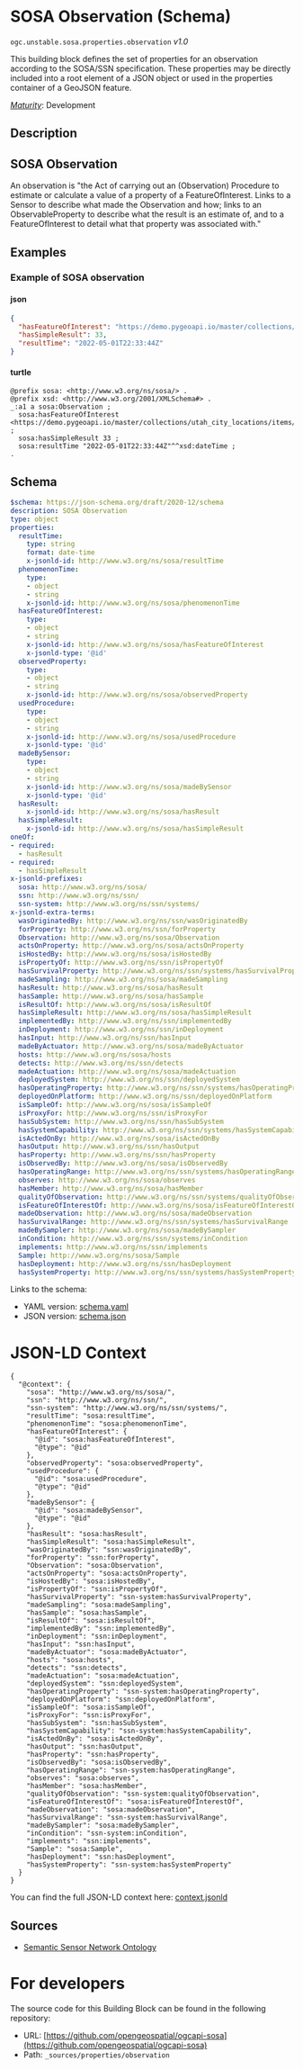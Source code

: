 
# SOSA Observation (Schema)

`ogc.unstable.sosa.properties.observation` *v1.0*

This building block defines the set of properties for an observation according to the SOSA/SSN specification. These properties may be directly included into a root element of a JSON object or used in the properties container of a GeoJSON feature.

[*Maturity*](https://github.com/cportele/ogcapi-building-blocks#building-block-maturity): Development

## Description

## SOSA Observation

An observation is "the Act of carrying out an (Observation) Procedure to estimate or calculate a value 
of a property of a FeatureOfInterest. Links to a Sensor to describe what made the Observation and how;
links to an ObservableProperty to describe what the result is an estimate of, and to a FeatureOfInterest
to detail what that property was associated with."
## Examples

### Example of SOSA observation
#### json
```json
{ 
  "hasFeatureOfInterest": "https://demo.pygeoapi.io/master/collections/utah_city_locations/items/Salem",
  "hasSimpleResult": 33,
  "resultTime": "2022-05-01T22:33:44Z"
}
```

#### turtle
```turtle
@prefix sosa: <http://www.w3.org/ns/sosa/> .
@prefix xsd: <http://www.w3.org/2001/XMLSchema#> .
_:a1 a sosa:Observation ;
  sosa:hasFeatureOfInterest <https://demo.pygeoapi.io/master/collections/utah_city_locations/items/Salem> ;
  sosa:hasSimpleResult 33 ;
  sosa:resultTime "2022-05-01T22:33:44Z"^^xsd:dateTime ;
.
```

## Schema

```yaml
$schema: https://json-schema.org/draft/2020-12/schema
description: SOSA Observation
type: object
properties:
  resultTime:
    type: string
    format: date-time
    x-jsonld-id: http://www.w3.org/ns/sosa/resultTime
  phenomenonTime:
    type:
    - object
    - string
    x-jsonld-id: http://www.w3.org/ns/sosa/phenomenonTime
  hasFeatureOfInterest:
    type:
    - object
    - string
    x-jsonld-id: http://www.w3.org/ns/sosa/hasFeatureOfInterest
    x-jsonld-type: '@id'
  observedProperty:
    type:
    - object
    - string
    x-jsonld-id: http://www.w3.org/ns/sosa/observedProperty
  usedProcedure:
    type:
    - object
    - string
    x-jsonld-id: http://www.w3.org/ns/sosa/usedProcedure
    x-jsonld-type: '@id'
  madeBySensor:
    type:
    - object
    - string
    x-jsonld-id: http://www.w3.org/ns/sosa/madeBySensor
    x-jsonld-type: '@id'
  hasResult:
    x-jsonld-id: http://www.w3.org/ns/sosa/hasResult
  hasSimpleResult:
    x-jsonld-id: http://www.w3.org/ns/sosa/hasSimpleResult
oneOf:
- required:
  - hasResult
- required:
  - hasSimpleResult
x-jsonld-prefixes:
  sosa: http://www.w3.org/ns/sosa/
  ssn: http://www.w3.org/ns/ssn/
  ssn-system: http://www.w3.org/ns/ssn/systems/
x-jsonld-extra-terms:
  wasOriginatedBy: http://www.w3.org/ns/ssn/wasOriginatedBy
  forProperty: http://www.w3.org/ns/ssn/forProperty
  Observation: http://www.w3.org/ns/sosa/Observation
  actsOnProperty: http://www.w3.org/ns/sosa/actsOnProperty
  isHostedBy: http://www.w3.org/ns/sosa/isHostedBy
  isPropertyOf: http://www.w3.org/ns/ssn/isPropertyOf
  hasSurvivalProperty: http://www.w3.org/ns/ssn/systems/hasSurvivalProperty
  madeSampling: http://www.w3.org/ns/sosa/madeSampling
  hasResult: http://www.w3.org/ns/sosa/hasResult
  hasSample: http://www.w3.org/ns/sosa/hasSample
  isResultOf: http://www.w3.org/ns/sosa/isResultOf
  hasSimpleResult: http://www.w3.org/ns/sosa/hasSimpleResult
  implementedBy: http://www.w3.org/ns/ssn/implementedBy
  inDeployment: http://www.w3.org/ns/ssn/inDeployment
  hasInput: http://www.w3.org/ns/ssn/hasInput
  madeByActuator: http://www.w3.org/ns/sosa/madeByActuator
  hosts: http://www.w3.org/ns/sosa/hosts
  detects: http://www.w3.org/ns/ssn/detects
  madeActuation: http://www.w3.org/ns/sosa/madeActuation
  deployedSystem: http://www.w3.org/ns/ssn/deployedSystem
  hasOperatingProperty: http://www.w3.org/ns/ssn/systems/hasOperatingProperty
  deployedOnPlatform: http://www.w3.org/ns/ssn/deployedOnPlatform
  isSampleOf: http://www.w3.org/ns/sosa/isSampleOf
  isProxyFor: http://www.w3.org/ns/ssn/isProxyFor
  hasSubSystem: http://www.w3.org/ns/ssn/hasSubSystem
  hasSystemCapability: http://www.w3.org/ns/ssn/systems/hasSystemCapability
  isActedOnBy: http://www.w3.org/ns/sosa/isActedOnBy
  hasOutput: http://www.w3.org/ns/ssn/hasOutput
  hasProperty: http://www.w3.org/ns/ssn/hasProperty
  isObservedBy: http://www.w3.org/ns/sosa/isObservedBy
  hasOperatingRange: http://www.w3.org/ns/ssn/systems/hasOperatingRange
  observes: http://www.w3.org/ns/sosa/observes
  hasMember: http://www.w3.org/ns/sosa/hasMember
  qualityOfObservation: http://www.w3.org/ns/ssn/systems/qualityOfObservation
  isFeatureOfInterestOf: http://www.w3.org/ns/sosa/isFeatureOfInterestOf
  madeObservation: http://www.w3.org/ns/sosa/madeObservation
  hasSurvivalRange: http://www.w3.org/ns/ssn/systems/hasSurvivalRange
  madeBySampler: http://www.w3.org/ns/sosa/madeBySampler
  inCondition: http://www.w3.org/ns/ssn/systems/inCondition
  implements: http://www.w3.org/ns/ssn/implements
  Sample: http://www.w3.org/ns/sosa/Sample
  hasDeployment: http://www.w3.org/ns/ssn/hasDeployment
  hasSystemProperty: http://www.w3.org/ns/ssn/systems/hasSystemProperty

```

Links to the schema:

* YAML version: [schema.yaml](https://raw.githubusercontent.com/opengeospatial/ogcapi-sosa/master/build/annotated/unstable/sosa/properties/observation/schema.json)
* JSON version: [schema.json](https://raw.githubusercontent.com/opengeospatial/ogcapi-sosa/master/build/annotated/unstable/sosa/properties/observation/schema.yaml)


# JSON-LD Context

```jsonld
{
  "@context": {
    "sosa": "http://www.w3.org/ns/sosa/",
    "ssn": "http://www.w3.org/ns/ssn/",
    "ssn-system": "http://www.w3.org/ns/ssn/systems/",
    "resultTime": "sosa:resultTime",
    "phenomenonTime": "sosa:phenomenonTime",
    "hasFeatureOfInterest": {
      "@id": "sosa:hasFeatureOfInterest",
      "@type": "@id"
    },
    "observedProperty": "sosa:observedProperty",
    "usedProcedure": {
      "@id": "sosa:usedProcedure",
      "@type": "@id"
    },
    "madeBySensor": {
      "@id": "sosa:madeBySensor",
      "@type": "@id"
    },
    "hasResult": "sosa:hasResult",
    "hasSimpleResult": "sosa:hasSimpleResult",
    "wasOriginatedBy": "ssn:wasOriginatedBy",
    "forProperty": "ssn:forProperty",
    "Observation": "sosa:Observation",
    "actsOnProperty": "sosa:actsOnProperty",
    "isHostedBy": "sosa:isHostedBy",
    "isPropertyOf": "ssn:isPropertyOf",
    "hasSurvivalProperty": "ssn-system:hasSurvivalProperty",
    "madeSampling": "sosa:madeSampling",
    "hasSample": "sosa:hasSample",
    "isResultOf": "sosa:isResultOf",
    "implementedBy": "ssn:implementedBy",
    "inDeployment": "ssn:inDeployment",
    "hasInput": "ssn:hasInput",
    "madeByActuator": "sosa:madeByActuator",
    "hosts": "sosa:hosts",
    "detects": "ssn:detects",
    "madeActuation": "sosa:madeActuation",
    "deployedSystem": "ssn:deployedSystem",
    "hasOperatingProperty": "ssn-system:hasOperatingProperty",
    "deployedOnPlatform": "ssn:deployedOnPlatform",
    "isSampleOf": "sosa:isSampleOf",
    "isProxyFor": "ssn:isProxyFor",
    "hasSubSystem": "ssn:hasSubSystem",
    "hasSystemCapability": "ssn-system:hasSystemCapability",
    "isActedOnBy": "sosa:isActedOnBy",
    "hasOutput": "ssn:hasOutput",
    "hasProperty": "ssn:hasProperty",
    "isObservedBy": "sosa:isObservedBy",
    "hasOperatingRange": "ssn-system:hasOperatingRange",
    "observes": "sosa:observes",
    "hasMember": "sosa:hasMember",
    "qualityOfObservation": "ssn-system:qualityOfObservation",
    "isFeatureOfInterestOf": "sosa:isFeatureOfInterestOf",
    "madeObservation": "sosa:madeObservation",
    "hasSurvivalRange": "ssn-system:hasSurvivalRange",
    "madeBySampler": "sosa:madeBySampler",
    "inCondition": "ssn-system:inCondition",
    "implements": "ssn:implements",
    "Sample": "sosa:Sample",
    "hasDeployment": "ssn:hasDeployment",
    "hasSystemProperty": "ssn-system:hasSystemProperty"
  }
}
```

You can find the full JSON-LD context here:
[context.jsonld](https://raw.githubusercontent.com/opengeospatial/ogcapi-sosa/master/build/annotated/unstable/sosa/properties/observation/context.jsonld)

## Sources

* [Semantic Sensor Network Ontology](https://www.w3.org/TR/vocab-ssn/)

# For developers

The source code for this Building Block can be found in the following repository:

* URL: [https://github.com/opengeospatial/ogcapi-sosa](https://github.com/opengeospatial/ogcapi-sosa)
* Path: `_sources/properties/observation`

